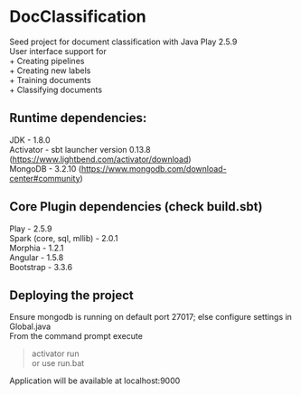 # DocClassification
Seed project for document classification with Java Play 2.5.9  
User interface support for  
    + Creating pipelines  
    + Creating new labels  
    + Training documents  
    + Classifying documents  

## Runtime dependencies:
JDK - 1.8.0  
Activator - sbt launcher version 0.13.8 (https://www.lightbend.com/activator/download)  
MongoDB - 3.2.10 (https://www.mongodb.com/download-center#community)  

## Core Plugin dependencies (check build.sbt)
Play - 2.5.9  
Spark (core, sql, mllib) - 2.0.1  
Morphia - 1.2.1  
Angular - 1.5.8  
Bootstrap - 3.3.6  

## Deploying the project
Ensure mongodb is running on default port 27017; else configure settings in Global.java  
From the command prompt execute  
> activator run  
or use run.bat  

Application will be available at localhost:9000
